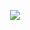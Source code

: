 <p align="center">
  <img src="https://github-readme-stats.vercel.app/api/?username=neexz&title_color=4F8CC9&text_color=9f9f9f&show_icons=true&bg_color=00000000&hide_border=true&icon_color=4F8CC9&hide_title=true&count_private=true" />
</p>
